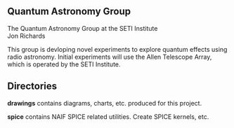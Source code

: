 ## Quantum Astronomy Group
The Quantum Astronomy Group at the SETI Institute
\
Jon Richards

This group is devloping novel experiments to explore quantum effects using radio astronomy. Initial experiments will use the Allen Telescope Array, which is operated by the SETI Institute.

## Directories

**drawings** contains diagrams, charts, etc. produced for this project.

**spice** contains NAIF SPICE related utilities. Create SPICE kernels, etc.
